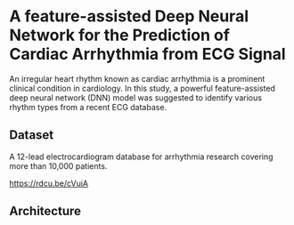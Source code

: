 
# A feature-assisted Deep Neural Network for the Prediction of Cardiac Arrhythmia from ECG Signal

An irregular heart rhythm known as cardiac arrhythmia is a prominent clinical 
condition in cardiology. In this study, a powerful feature-assisted deep neural network (DNN) 
model was suggested to identify various rhythm types from a recent ECG database. 


## Dataset

A 12-lead electrocardiogram database for arrhythmia research covering more than 10,000 patients.

https://rdcu.be/cVuiA
##  Architecture


